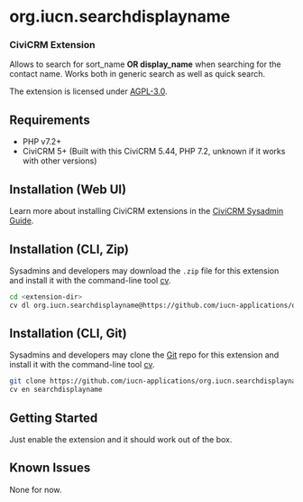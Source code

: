 # org.iucn.searchdisplayname


### CiviCRM Extension
Allows to search for sort_name **OR display_name** when searching for the contact name. Works both in generic search as well as quick search.

The extension is licensed under [AGPL-3.0](LICENSE.txt).

## Requirements

* PHP v7.2+
* CiviCRM 5+
(Built with this CiviCRM 5.44, PHP 7.2, unknown if it works with other versions)

## Installation (Web UI)

Learn more about installing CiviCRM extensions in the [CiviCRM Sysadmin Guide](https://docs.civicrm.org/sysadmin/en/latest/customize/extensions/).

## Installation (CLI, Zip)

Sysadmins and developers may download the `.zip` file for this extension and
install it with the command-line tool [cv](https://github.com/civicrm/cv).

```bash
cd <extension-dir>
cv dl org.iucn.searchdisplayname@https://github.com/iucn-applications/org.iucn.searchdisplayname/archive/refs/heads/main.zip
```

## Installation (CLI, Git)

Sysadmins and developers may clone the [Git](https://en.wikipedia.org/wiki/Git) repo for this extension and
install it with the command-line tool [cv](https://github.com/civicrm/cv).

```bash
git clone https://github.com/iucn-applications/org.iucn.searchdisplayname.git
cv en searchdisplayname
```

## Getting Started

Just enable the extension and it should work out of the box.

## Known Issues

None for now.
